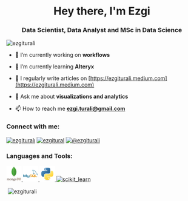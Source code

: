 <h1 align="center">Hey there, I'm Ezgi</h1>
<h3 align="center">Data Scientist, Data Analyst and MSc in Data Science</h3>

<p align="left"> <img src="https://komarev.com/ghpvc/?username=ezgiturali&label=Profile%20views&color=0e75b6&style=flat" alt="ezgiturali" /> </p>

- 🔭 I’m currently working on **workflows**

- 🌱 I’m currently learning **Alteryx**

- 📝 I regularly write articles on [https://ezgiturali.medium.com](https://ezgiturali.medium.com)

- 💬 Ask me about **visualizations and analytics**

- 📫 How to reach me **ezgi.turali@gmail.com**

<h3 align="left">Connect with me:</h3>
<p align="left">
<a href="https://linkedin.com/in/ezgituralı" target="blank"><img align="center" src="https://raw.githubusercontent.com/rahuldkjain/github-profile-readme-generator/master/src/images/icons/Social/linked-in-alt.svg" alt="ezgituralı" height="30" width="40" /></a>
<a href="https://kaggle.com/ezgitural" target="blank"><img align="center" src="https://raw.githubusercontent.com/rahuldkjain/github-profile-readme-generator/master/src/images/icons/Social/kaggle.svg" alt="ezgitural" height="30" width="40" /></a>
<a href="https://medium.com/@ezgiturali" target="blank"><img align="center" src="https://raw.githubusercontent.com/rahuldkjain/github-profile-readme-generator/master/src/images/icons/Social/medium.svg" alt="@ezgiturali" height="30" width="40" /></a>
</p>

<h3 align="left">Languages and Tools:</h3>
<p align="left"> <a href="https://www.mongodb.com/" target="_blank"> <img src="https://raw.githubusercontent.com/devicons/devicon/master/icons/mongodb/mongodb-original-wordmark.svg" alt="mongodb" width="40" height="40"/> </a> <a href="https://www.mysql.com/" target="_blank"> <img src="https://raw.githubusercontent.com/devicons/devicon/master/icons/mysql/mysql-original-wordmark.svg" alt="mysql" width="40" height="40"/> </a> <a href="https://www.python.org" target="_blank"> <img src="https://raw.githubusercontent.com/devicons/devicon/master/icons/python/python-original.svg" alt="python" width="40" height="40"/> </a> <a href="https://scikit-learn.org/" target="_blank"> <img src="https://upload.wikimedia.org/wikipedia/commons/0/05/Scikit_learn_logo_small.svg" alt="scikit_learn" width="40" height="40"/> </a> </p>

<p>&nbsp;<img align="center" src="https://github-readme-stats.vercel.app/api?username=ezgiturali&show_icons=true&locale=en" alt="ezgiturali" /></p>

